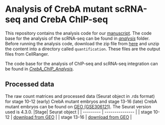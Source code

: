 # Analysis of CrebA mutant scRNA-seq and CrebA ChIP-seq 
This repository contains the analysis code for our [manuscript](https://www.biorxiv.org/content/10.1101/2025.06.12.659381v1.abstract). The code base for the analysis of the scRNA-seq can be found in [*analysis*](/analysis/) folder. Before running the analysis code, download the zip file from [here]() and unzip the content into a directory called `quantification`. These files are the output files from CellRanger. 

The code base for the analysis of ChIP-seq and scRNA-seq integration can be found in [*CrebA_ChIP_Analysis*](/CrebA_ChIP_Analysis/). 

## Processed data 
The raw count matrices and processed data (Seurat object in .rds format) for stage 10-12 (early) CrebA mutant embryos and stage 13-16 (late) CrebA mutant embryos can be found on [GEO (GSE306121)](https://www.ncbi.nlm.nih.gov/geo/query/acc.cgi?acc=GSE306121). The Seurat version used is 4.3.0. 
|Stage| Seurat object |
| --------- | --------------- |
| stage 10-12 | [download from GEO](https://www.ncbi.nlm.nih.gov/geo/download/?acc=GSE306121&format=file&file=GSE306121%5Fearly%5FCrebA%5Fseurat%5Fobject%2Erds) |
| stage 13-16 | [download from GEO](https://www.ncbi.nlm.nih.gov/geo/download/?acc=GSM9193590&format=file&file=GSM9193590%5Flate%5FCrebA%5Fseurat%5Fobject%2Erds) |
